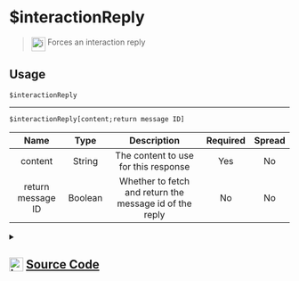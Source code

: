 # $interactionReply
> <img align="top" src="https://upload.wikimedia.org/wikipedia/commons/thumb/e/e4/Infobox_info_icon.svg/160px-Infobox_info_icon.svg.png?20150409153300" alt="image" width="25" height="auto"> Forces an interaction reply
## Usage
```
$interactionReply
```
---
```
$interactionReply[content;return message ID]
```
| Name | Type | Description | Required | Spread
| :---: | :---: | :---: | :---: | :---: |
content | String | The content to use for this response | Yes | No
return message ID | Boolean | Whether to fetch and return the message id of the reply | No | No
<details>
<summary>
    
## <img align="top" src="https://cdn4.iconfinder.com/data/icons/iconsimple-logotypes/512/github-512.png" alt="image" width="25" height="auto">  [Source Code](https://github.com/tryforge/ForgeScript-V2/blob/main/src/native/interactionReply.ts)
    
</summary>
    
```ts
import { Message } from "discord.js"
import { ArgType, NativeFunction, Return } from "../structures"

export default new NativeFunction({
    name: "$interactionReply",
    version: "1.0.0",
    description: "Forces an interaction reply",
    unwrap: true,
    brackets: false,
    args: [
        {
            name: "content",
            description: "The content to use for this response",
            required: true,
            type: ArgType.String,
            rest: false
        },
        {
            name: "return message ID",
            description: "Whether to fetch and return the message id of the reply",
            rest: false,
            type: ArgType.Boolean,
            required: false
        }
    ],
    async execute(ctx, [ content, returnMessageID ]) {
        if (!this.hasFields) {
            await ctx.container.send(ctx.obj)
            return Return.success()
        }

        ctx.container.fetchReply = returnMessageID ?? false
        ctx.container.content = content ?? undefined
        const reply = await ctx.container.send<Message<true>>(ctx.obj)

        return Return.success(returnMessageID ? reply?.id : undefined)
    },
})
```
    
</details>
